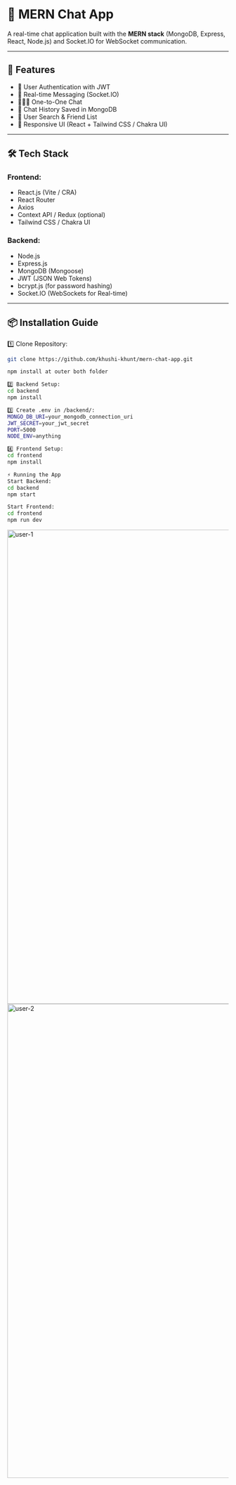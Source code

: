 # 💬 MERN Chat App

A real-time chat application built with the **MERN stack** (MongoDB, Express, React, Node.js) and Socket.IO for WebSocket communication.

---

## 🚀 Features

- 🔐 User Authentication with JWT
- 💬 Real-time Messaging (Socket.IO)
- 🧑‍🤝‍🧑 One-to-One Chat
- 📃 Chat History Saved in MongoDB
- 🔎 User Search & Friend List
- 🎨 Responsive UI (React + Tailwind CSS / Chakra UI)

---

## 🛠️ Tech Stack

### Frontend:

- React.js (Vite / CRA)
- React Router
- Axios
- Context API / Redux (optional)
- Tailwind CSS / Chakra UI

### Backend:

- Node.js
- Express.js
- MongoDB (Mongoose)
- JWT (JSON Web Tokens)
- bcrypt.js (for password hashing)
- Socket.IO (WebSockets for Real-time)

---

## 📦 Installation Guide

1️⃣ Clone Repository:

```bash
git clone https://github.com/khushi-khunt/mern-chat-app.git

npm install at outer both folder

2️⃣ Backend Setup:
cd backend
npm install

3️⃣ Create .env in /backend/:
MONGO_DB_URI=your_mongodb_connection_uri
JWT_SECRET=your_jwt_secret
PORT=5000
NODE_ENV=anything

4️⃣ Frontend Setup:
cd frontend
npm install

⚡ Running the App
Start Backend:
cd backend
npm start

Start Frontend:
cd frontend
npm run dev
```
<img width="1920" height="1080" alt="user-1" src="https://github.com/user-attachments/assets/7b652b0a-0385-4d32-b8f2-df416325271a" />
<img width="1920" height="1080" alt="user-2" src="https://github.com/user-attachments/assets/3f3f841a-ffa6-441a-aa7b-9a693b0befc5" />
